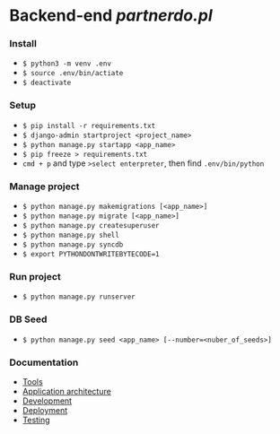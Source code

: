 # Backend-end _partnerdo.pl_

### Install

- `$ python3 -m venv .env`
- `$ source .env/bin/actiate`
- `$ deactivate`

### Setup

- `$ pip install -r requirements.txt`
- `$ django-admin startproject <project_name>`
- `$ python manage.py startapp <app_name>`
- `$ pip freeze > requirements.txt`
- `cmd + p` and type `>select enterpreter`, then find `.env/bin/python`

### Manage project

- `$ python manage.py makemigrations [<app_name>]`
- `$ python manage.py migrate [<app_name>]`
- `$ python manage.py createsuperuser`
- `$ python manage.py shell`
- `$ python manage.py syncdb`
- `$ export PYTHONDONTWRITEBYTECODE=1`

### Run project

- `$ python manage.py runserver`

### DB Seed

- `$ python manage.py seed <app_name> [--number=<nuber_of_seeds>]`

### Documentation

- [Tools](docs/tools.md)
- [Application architecture](docs/application.md)
- [Development](docs/development.md)
- [Deployment](docs/deployment.md)
- [Testing](docs/testing.md)
